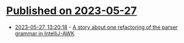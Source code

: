 # [Published on 2023-05-27](index.md)

* [2023-05-27, 13:20:18](https://lobste.rs/s/nx0m5k/story_about_one_refactoring_parser) - [A story about one refactoring of the parser grammar in IntelliJ-AWK](https://maximullaris.com/intellij-awk_grammar_refactoring.html)
